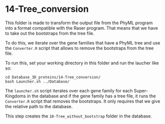 # 14-Tree_conversion

This folder is made to transform the output file from the PhyML program into a format compatible with the Raser program. That means that we have to take out the bootstraps from the tree file.

To do this, we iterate over the gene families that have a PhyML tree and use the `Converter.R` script that allows to remove the bootstraps from the tree file.

To run this, set your working directory in this folder and run the laucher like so:
```
cd Database_3D_proteins/14-Tree_conversion/
bash Launcher.sh ../Database/
```

The `launcher.sh` script iterates over each gene family for each Super-Kingdoms in the database and if the gene family has a tree file, it runs the `Converter.R` script that removes the bootstraps. It only requires that we give the relative path to the database.

This step creates the `10-Tree_without_bootstrap` folder in the database.